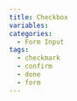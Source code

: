 ```yaml
---
title: Checkbox
variables:
categories:
  - Form Input
tags:
  - checkmark
  - confirm
  - done
  - form
---
```

